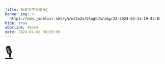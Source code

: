 ```yaml
---
title: 祝爱宝生日快乐🎉
banner_img: >-
  https://cdn.jsdelivr.net/gh/wl2o2o/blogCdn/img/22-2024-03-31-19-42-03.jpg
hide: true
abbrlink: 49364
date: 2024-04-02 00:00:00
---
```


<a href="https://cdn.jsdelivr.net/gh/wl2o2o/blogCdn/img/0331.m4a" style="display: inline-block; text-align: center; font-size: 3em;">🎙️</a>
